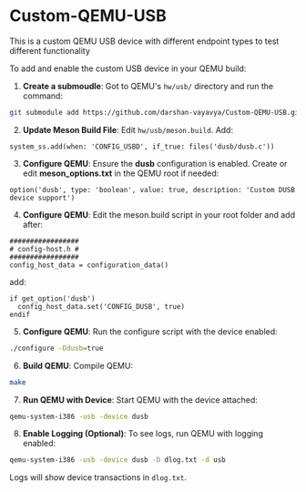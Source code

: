 # Custom-QEMU-USB

This is a custom QEMU USB device with different endpoint types to test different functionality

To add and enable the custom USB device in your QEMU build:

1. **Create a submoudle**: Got to QEMU's `hw/usb/` directory and run the command:

```bash
git submodule add https://github.com/darshan-vayavya/Custom-QEMU-USB.git dusb
```

2. **Update Meson Build File**: Edit `hw/usb/meson.build`. Add:

```meson
system_ss.add(when: 'CONFIG_USBD', if_true: files('dusb/dusb.c'))
```

3. **Configure QEMU**: Ensure the **dusb** configuration is enabled. Create or edit **meson_options.txt** in the QEMU root if needed:

```meson
option('dusb', type: 'boolean', value: true, description: 'Custom DUSB device support')
```

4. **Configure QEMU**: Edit the meson.build script in your root folder and add after:

```meson
#################
# config-host.h #
#################
config_host_data = configuration_data()
```

add:

```meson
if get_option('dusb')
  config_host_data.set('CONFIG_DUSB', true)
endif
```

5. **Configure QEMU**: Run the configure script with the device enabled:

```bash
./configure -Ddusb=true
```

6. **Build QEMU**: Compile QEMU:

```bash
make
```

7. **Run QEMU with Device**: Start QEMU with the device attached:

```bash
qemu-system-i386 -usb -device dusb
```

8. **Enable Logging (Optional)**: To see logs, run QEMU with logging enabled:

```bash
qemu-system-i386 -usb -device dusb -D dlog.txt -d usb
```

Logs will show device transactions in `dlog.txt`.
